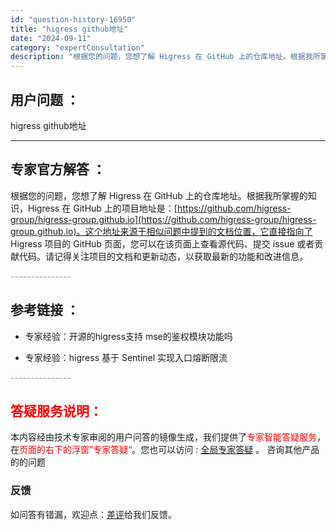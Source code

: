 ```yaml
---
id: "question-history-16950"
title: "higress github地址"
date: "2024-09-11"
category: "expertConsultation"
description: "根据您的问题，您想了解 Higress 在 GitHub 上的仓库地址。根据我所掌握的知识，Higress 在 GitHub 上的项目地址是：[https://github.com/higress-group/higress-group.github.io](https://github.com/h"
---
```


## 用户问题 ： 
 higress github地址  

---------------
## 专家官方解答 ：

根据您的问题，您想了解 Higress 在 GitHub 上的仓库地址。根据我所掌握的知识，Higress 在 GitHub 上的项目地址是：[https://github.com/higress-group/higress-group.github.io](https://github.com/higress-group/higress-group.github.io)。这个地址来源于相似问题中提到的文档位置，它直接指向了 Higress 项目的 GitHub 页面，您可以在该页面上查看源代码、提交 issue 或者贡献代码。请记得关注项目的文档和更新动态，以获取最新的功能和改进信息。


<font color="#949494">---------------</font> 


## 参考链接 ：

* 专家经验：开源的higress支持 mse的鉴权模块功能吗 
 
 * 专家经验：higress 基于 Sentinel 实现入口熔断限流 


 <font color="#949494">---------------</font> 
 


## <font color="#FF0000">答疑服务说明：</font> 

本内容经由技术专家审阅的用户问答的镜像生成，我们提供了<font color="#FF0000">专家智能答疑服务</font>，在<font color="#FF0000">页面的右下的浮窗”专家答疑“</font>。您也可以访问 : [全局专家答疑](https://answer.opensource.alibaba.com/docs/intro) 。 咨询其他产品的的问题

### 反馈
如问答有错漏，欢迎点：[差评](https://ai.nacos.io/user/feedbackByEnhancerGradePOJOID?enhancerGradePOJOId=16961)给我们反馈。

